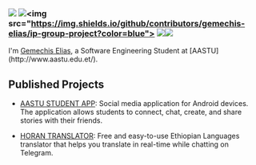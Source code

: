 <h3 align="left">

![](https://komarev.com/ghpvc/?username=gemechis-elias&style=plastic&color=brightgreen&label=Profile+Views)
![](https://github.com/gemechis-elias/ip-group-project/graphs/contributors")<img src="https://img.shields.io/github/contributors/gemechis-elias/ip-group-project?color=blue">
![](https://github.com/gemechis-elias)<img src="https://img.shields.io/github/stars/gemechis-elias.svg?color=blue&logo=github"></a>

</h3>
I'm <a href="https://gemechis-elias.web.app">Gemechis Elias</a>, a Software Engineering Student at [AASTU](http://www.aastu.edu.et/).

## Published Projects

- [AASTU STUDENT APP](https://play.google.com/store/apps/dev?id=9107956347554126513): Social media application for Android devices. The application allows students to connect, chat, create, and share stories with their friends.

- [HORAN TRANSLATOR](https://t.me/horantr_bot): Free and easy-to-use Ethiopian Languages translator that helps you translate in real-time while chatting on Telegram.
